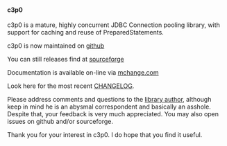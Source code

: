 #### c3p0 ####

c3p0 is a mature, highly concurrent JDBC Connection pooling library, with
support for caching and reuse of PreparedStatements.

c3p0 is now maintained on [github](https://github.com/swaldman/c3p0)

You can still releases find at [sourceforge](http://sourceforge.net/projects/c3p0/)

Documentation is available on-line via [mchange.com](http://www.mchange.com/projects/c3p0/)

Look here for the most recent [CHANGELOG](https://github.com/swaldman/c3p0/blob/master/src/dist-static/CHANGELOG).

Please address comments and questions to the [library author](mailto:swaldman@mchange.com), although keep in mind he is an abysmal correspondent and basically an asshole. Despite that, your feedback is very much appreciated. You may also open issues on github and/or sourceforge.

Thank you for your interest in c3p0. I do hope that you find it useful.



